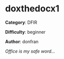 doxthedocx1
============

**Category**: DFIR

**Difficulty**: beginner

**Author**: donfran

_Office is my safe word..._
